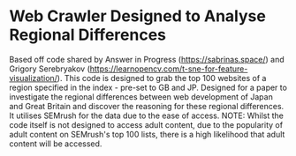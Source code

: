 # Web Crawler Designed to Analyse Regional Differences

Based off code shared by Answer in Progress (<https://sabrinas.space/>) and Grigory Serebryakov (<https://learnopencv.com/t-sne-for-feature-visualization/>). This code is designed to grab the top 100 websites of a region specified in the index - pre-set to GB and JP. Designed for a paper to investigate the regional differences between web development of Japan and Great Britain and discover the reasoning for these regional differences. It utilises SEMrush for the data due to the ease of access.
NOTE: Whilst the code itself is not designed to access adult content, due to the popularity of adult content on SEMrush's top 100 lists, there is a high likelihood that adult content will be accessed.
